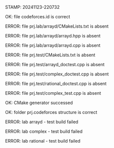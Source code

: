 STAMP: 20241123-220732
OK: file codeforces.id is correct
ERROR: file prj.lab/arrayd/CMakeLists.txt is absent
ERROR: file prj.lab/arrayd/arrayd.hpp is absent
ERROR: file prj.lab/arrayd/arrayd.cpp is absent
ERROR: file prj.test/CMakeLists.txt is absent
ERROR: file prj.test/arrayd_doctest.cpp is absent
ERROR: file prj.test/complex_doctest.cpp is absent
ERROR: file prj.test/rational_doctest.cpp is absent
ERROR: file prj.test/complex_test.cpp is absent
OK: CMake generator successed
OK: folder prj.codeforces structure is correct
ERROR: lab arrayd - test build failed
ERROR: lab complex - test build failed
ERROR: lab rational - test build failed
